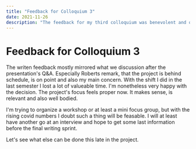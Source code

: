 ```yaml
---
title: "Feedback for Colloquium 3"
date: 2021-11-26
description: "The feedback for my third colloquium was benevolent and on point."
---
```

# Feedback for Colloquium 3
The writen feedback mostly mirrored what we discussion after the presentation's Q&A. Especially Roberts remark, that the project is behind schedule, is on point and also my main concern. With the shift I did in the last semester I lost a lot of valueable time. I'm nonetheless very happy with the decision. The project's focus feels proper now. It makes sense, is relevant and also well bodied.

I'm trying to organize a workshop or at least a mini focus group, but with the rising covid numbers I doubt such a thing will be feasable. I will at least have another go at an interview and hope to get some last information before the final writing sprint.

Let's see what else can be done this late in the project.